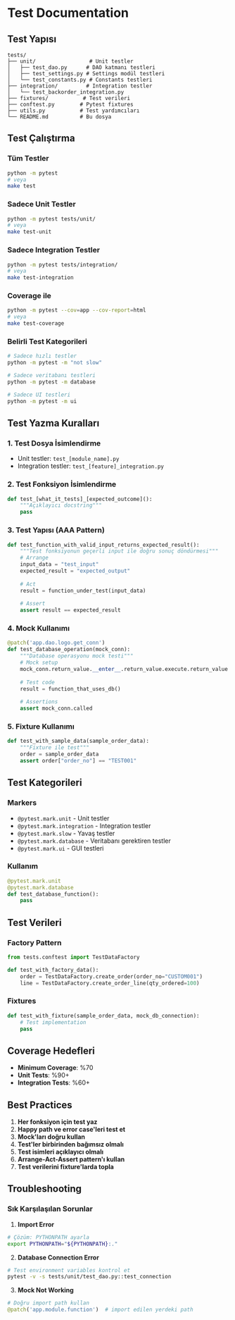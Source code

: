 # Test Documentation

## Test Yapısı

```
tests/
├── unit/                 # Unit testler
│   ├── test_dao.py      # DAO katmanı testleri
│   ├── test_settings.py # Settings modül testleri
│   └── test_constants.py # Constants testleri
├── integration/         # Integration testler
│   └── test_backorder_integration.py
├── fixtures/           # Test verileri
├── conftest.py        # Pytest fixtures
├── utils.py           # Test yardımcıları
└── README.md          # Bu dosya
```

## Test Çalıştırma

### Tüm Testler
```bash
python -m pytest
# veya
make test
```

### Sadece Unit Testler
```bash
python -m pytest tests/unit/
# veya
make test-unit
```

### Sadece Integration Testler
```bash
python -m pytest tests/integration/
# veya
make test-integration
```

### Coverage ile
```bash
python -m pytest --cov=app --cov-report=html
# veya
make test-coverage
```

### Belirli Test Kategorileri
```bash
# Sadece hızlı testler
python -m pytest -m "not slow"

# Sadece veritabanı testleri
python -m pytest -m database

# Sadece UI testleri
python -m pytest -m ui
```

## Test Yazma Kuralları

### 1. Test Dosya İsimlendirme
- Unit testler: `test_[module_name].py`
- Integration testler: `test_[feature]_integration.py`

### 2. Test Fonksiyon İsimlendirme
```python
def test_[what_it_tests]_[expected_outcome]():
    """Açıklayıcı docstring"""
    pass
```

### 3. Test Yapısı (AAA Pattern)
```python
def test_function_with_valid_input_returns_expected_result():
    """Test fonksiyonun geçerli input ile doğru sonuç döndürmesi"""
    # Arrange
    input_data = "test_input"
    expected_result = "expected_output"
    
    # Act
    result = function_under_test(input_data)
    
    # Assert
    assert result == expected_result
```

### 4. Mock Kullanımı
```python
@patch('app.dao.logo.get_conn')
def test_database_operation(mock_conn):
    """Database operasyonu mock testi"""
    # Mock setup
    mock_conn.return_value.__enter__.return_value.execute.return_value = Mock()
    
    # Test code
    result = function_that_uses_db()
    
    # Assertions
    assert mock_conn.called
```

### 5. Fixture Kullanımı
```python
def test_with_sample_data(sample_order_data):
    """Fixture ile test"""
    order = sample_order_data
    assert order["order_no"] == "TEST001"
```

## Test Kategorileri

### Markers
- `@pytest.mark.unit` - Unit testler
- `@pytest.mark.integration` - Integration testler
- `@pytest.mark.slow` - Yavaş testler
- `@pytest.mark.database` - Veritabanı gerektiren testler
- `@pytest.mark.ui` - GUI testleri

### Kullanım
```python
@pytest.mark.unit
@pytest.mark.database
def test_database_function():
    pass
```

## Test Verileri

### Factory Pattern
```python
from tests.conftest import TestDataFactory

def test_with_factory_data():
    order = TestDataFactory.create_order(order_no="CUSTOM001")
    line = TestDataFactory.create_order_line(qty_ordered=100)
```

### Fixtures
```python
def test_with_fixture(sample_order_data, mock_db_connection):
    # Test implementation
    pass
```

## Coverage Hedefleri

- **Minimum Coverage**: %70
- **Unit Tests**: %90+
- **Integration Tests**: %60+

## Best Practices

1. **Her fonksiyon için test yaz**
2. **Happy path ve error case'leri test et**
3. **Mock'ları doğru kullan**
4. **Test'ler birbirinden bağımsız olmalı**
5. **Test isimleri açıklayıcı olmalı**
6. **Arrange-Act-Assert pattern'ı kullan**
7. **Test verilerini fixture'larda topla**

## Troubleshooting

### Sık Karşılaşılan Sorunlar

1. **Import Error**
```bash
# Çözüm: PYTHONPATH ayarla
export PYTHONPATH="${PYTHONPATH}:."
```

2. **Database Connection Error**
```bash
# Test environment variables kontrol et
pytest -v -s tests/unit/test_dao.py::test_connection
```

3. **Mock Not Working**
```python
# Doğru import path kullan
@patch('app.module.function')  # import edilen yerdeki path
```